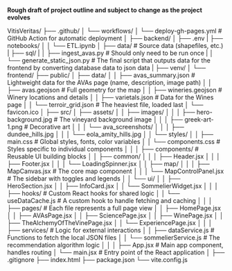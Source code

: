 **Rough draft of project outline and subject to change as the project evolves**

VitisVeritas/
├── .github/
│   └── workflows/
│       └── deploy-gh-pages.yml      # GitHub Action for automatic deployment
│
├── backend/
│   ├── .env
|   ├── notebooks/
│   │   └── ETL.ipynb
│   ├── data/                         # Source data (shapefiles, etc.)
|   ├── sql/
|   │   ├── ingest_avas.py            # Should only need to be run once
|   │   └── generate_static_json.py   # The final script that outputs data for the frontend by converting database data to json data
|   ├── venv/
│
└── frontend/
    ├── public/
    │   ├── data/
    │   │   ├── avas_summary.json      # Lightweight data for the AVAs page (name, description, image path)
    │   │   ├── avas.geojson       # Full geometry for the map
    │   │   ├── wineries.geojson       # Winery locations and details
    │   │   ├── varietals.json         # Data for the Wines page
    │   │   └── terroir_grid.json      # The heaviest file, loaded last
    │   └── favicon.ico
    │
    ├── src/
    │   ├── assets/
    │   │   ├── images/
    │   │   │   ├── hero-background.jpg  # The vineyard background image
    │   │   │   ├── greek-art-1.png      # Decorative art
    │   │   │   └── ava_screenshots/
    │   │   │       ├── dundee_hills.jpg
    │   │   │       └── eola_amity_hills.jpg
    │   │   └── styles/
    │   │       ├── main.css             # Global styles, fonts, color variables
    │   │       └── components.css       # Styles specific to individual components
    │   │
    │   ├── components/                  # Reusable UI building blocks
    │   │   ├── common/
    │   │   │   ├── Header.jsx
    │   │   │   ├── Footer.jsx
    │   │   │   └── LoadingSpinner.jsx
    │   │   ├── map/
    │   │   │   ├── MapCanvas.jsx        # The core map component
    │   │   │   └── MapControlPanel.jsx  # The sidebar with toggles and legends
    │   │   └── ui/
    │   │       ├── HeroSection.jsx
    │   │       ├── InfoCard.jsx
    │   │       └── SommelierWidget.jsx
    │   │
    │   ├── hooks/                       # Custom React hooks for shared logic
    │   │   └── useDataCache.js          # A custom hook to handle fetching and caching
    │   │
    │   ├── pages/                       # Each file represents a full page view
    │   │   ├── HomePage.jsx
    │   │   ├── AVAsPage.jsx
    │   │   ├── SciencePage.jsx
    │   │   ├── WinePage.jsx
    │   │   ├── TheAlchemyOfTheVinePage.jsx 
    │   │   └── ExperiencePage.jsx
    │   │
    │   ├── services/                    # Logic for external interactions
    │   │   ├── dataService.js           # Functions to fetch the local JSON files
    │   │   └── sommelierService.js      # The recommendation algorithm logic
    │   │
    │   ├── App.jsx                      # Main app component, handles routing
    │   └── main.jsx                     # Entry point of the React application
    │
    ├── .gitignore
    ├── index.html
    ├── package.json
    └── vite.config.js